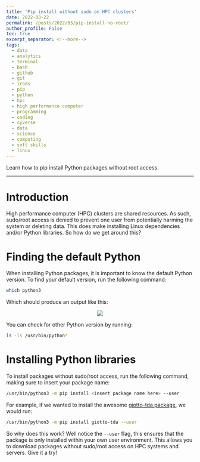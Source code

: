```yaml
---
title: 'Pip install without sudo on HPC clusters'
date: 2022-03-22
permalink: /posts/2022/03/pip-install-no-root/
author_profile: False
toc: true
excerpt_separator: <!--more-->
tags:
  - data
  - analytics
  - terminal
  - bash
  - github
  - git 
  - irods
  - pip
  - python
  - hpc
  - high performance computer
  - programming
  - coding
  - cyverse
  - data
  - science
  - computing
  - soft skills
  - linux
---
```


Learn how to pip install Python packages without root access. 
<!--more-->

---

# Introduction 

High performance computer (HPC) clusters are shared resources. As such, sudo/root access is denied to prevent one user from potentially harming the system or deleting data. This does make installing Linux dependencies and/or Python libraries. So how do we get around this? 

# Finding the default Python

When installing Python packages, it is important to know the default Python version. To find your default version, run the following command: 

```bash
which python3
```

Which should produce an output like this:

<p align="center"><img src="https://github.com/emmanuelgonz/emmanuelgonz.github.io/raw/master/images/which_python3.png"></p>

You can check for other Python version by running: 

```bash
ls -ls /usr/bin/python*
```

# Installing Python libraries 

To install packages without sudo/root access, run the following command, making sure to insert your package name:

```bash
/usr/bin/python3 -m pip install <insert package name here> --user
```

For example, if we wanted to install the awesome [giotto-tda package](https://giotto-ai.github.io/gtda-docs/latest/library.html), we would run: 

```bash
/usr/bin/python3 -m pip install giotto-tda --user
```

So why does this work? Well notice the ```--user``` flag, this ensures that the package is only installed within your own user environment. This allows you to download packages without sudo/root access on HPC systems and servers. Give it a try!